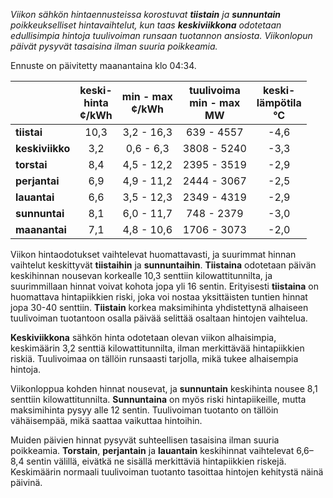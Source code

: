 *Viikon sähkön hintaennusteissa korostuvat **tiistain** ja **sunnuntain** poikkeukselliset hintavaihtelut, kun taas **keskiviikkona** odotetaan edullisimpia hintoja tuulivoiman runsaan tuotannon ansiosta. Viikonlopun päivät pysyvät tasaisina ilman suuria poikkeamia.*

Ennuste on päivitetty maanantaina klo 04:34.

|              | keski-<br>hinta<br>¢/kWh | min - max<br>¢/kWh | tuulivoima<br>min - max<br>MW | keski-<br>lämpötila<br>°C |
|:-------------|:----------------:|:----------------:|:-------------:|:-------------:|
| **tiistai**  |       10,3       |      3,2 - 16,3  |    639 - 4557 |      -4,6     |
| **keskiviikko** |       3,2        |      0,6 - 6,3   |    3808 - 5240 |      -3,3     |
| **torstai**  |        8,4       |      4,5 - 12,2  |    2395 - 3519 |      -2,9     |
| **perjantai**|        6,9       |      4,9 - 11,2  |    2444 - 3067 |      -2,5     |
| **lauantai** |        6,6       |      3,5 - 12,3  |    2349 - 4319 |      -2,9     |
| **sunnuntai**|        8,1       |      6,0 - 11,7  |     748 - 2379 |      -3,0     |
| **maanantai**|        7,1       |      4,8 - 10,6  |    1706 - 3073 |      -2,0     |

Viikon hintaodotukset vaihtelevat huomattavasti, ja suurimmat hinnan vaihtelut keskittyvät **tiistaihin** ja **sunnuntaihin**. **Tiistaina** odotetaan päivän keskihinnan nousevan korkealle 10,3 senttiin kilowattitunnilta, ja suurimmillaan hinnat voivat kohota jopa yli 16 sentin. Erityisesti **tiistaina** on huomattava hintapiikkien riski, joka voi nostaa yksittäisten tuntien hinnat jopa 30-40 senttiin. **Tiistain** korkea maksimihinta yhdistettynä alhaiseen tuulivoiman tuotantoon osalla päivää selittää osaltaan hintojen vaihtelua.

**Keskiviikkona** sähkön hinta odotetaan olevan viikon alhaisimpia, keskimäärin 3,2 senttiä kilowattitunnilta, ilman merkittävää hintapiikkien riskiä. Tuulivoimaa on tällöin runsaasti tarjolla, mikä tukee alhaisempia hintoja.

Viikonloppua kohden hinnat nousevat, ja **sunnuntain** keskihinta nousee 8,1 senttiin kilowattitunnilta. **Sunnuntaina** on myös riski hintapiikeille, mutta maksimihinta pysyy alle 12 sentin. Tuulivoiman tuotanto on tällöin vähäisempää, mikä saattaa vaikuttaa hintoihin.

Muiden päivien hinnat pysyvät suhteellisen tasaisina ilman suuria poikkeamia. **Torstain**, **perjantain** ja **lauantain** keskihinnat vaihtelevat 6,6–8,4 sentin välillä, eivätkä ne sisällä merkittäviä hintapiikkien riskejä. Keskimäärin normaali tuulivoiman tuotanto tasoittaa hintojen kehitystä näinä päivinä.
